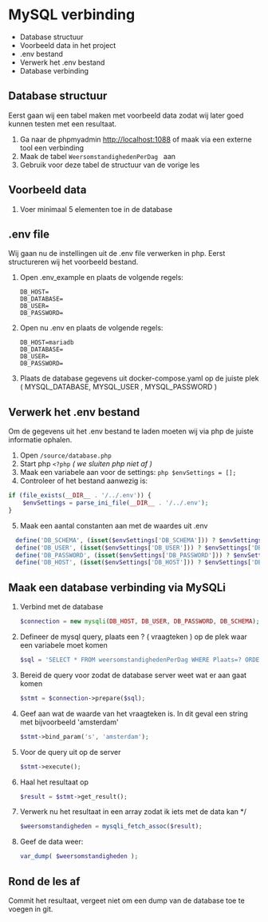 # MySQL verbinding

- Database structuur
- Voorbeeld data in het project
- .env bestand
- Verwerk het .env bestand
- Database verbinding

## Database structuur
Eerst gaan wij een tabel maken met voorbeeld data zodat wij later goed kunnen testen met een resultaat.
1. Ga naar de phpmyadmin [http://localhost:1088](http://localhost:1088) of maak via een externe tool een verbinding
2. Maak de tabel `WeersomstandighedenPerDag ` aan
3. Gebruik voor deze tabel de structuur van de vorige les

## Voorbeeld data
1. Voer minimaal 5 elementen toe in de database

## .env file
Wij gaan nu de instellingen uit de .env file verwerken in php. Eerst structureren wij het voorbeeld bestand.
1. Open .env_example en plaats de volgende regels:
    ```
    DB_HOST=
    DB_DATABASE=
    DB_USER=
    DB_PASSWORD=
    ```
2. Open nu .env en plaats de volgende regels:
    ```
    DB_HOST=mariadb
    DB_DATABASE=
    DB_USER=
    DB_PASSWORD=
    ```
3. Plaats de database gegevens uit docker-compose.yaml op de juiste plek ( MYSQL_DATABASE, MYSQL_USER , MYSQL_PASSWORD ) 

## Verwerk het .env bestand
Om de gegevens uit het .env bestand te laden moeten wij via php de juiste informatie ophalen.
1. Open `/source/database.php`
2. Start php `<?php` *( we sluiten php niet af )*
3. Maak een variabele aan voor de settings: 
```php $envSettings = []; ```
4. Controleer of het bestand aanwezig is:
```php
if (file_exists(__DIR__ . '/../.env')) {
    $envSettings = parse_ini_file(__DIR__ . '/../.env');
}
```
5. Maak een aantal constanten aan met de waardes uit .env 
```php
  define('DB_SCHEMA', (isset($envSettings['DB_SCHEMA'])) ? $envSettings['DB_SCHEMA'] : 'example');
  define('DB_USER', (isset($envSettings['DB_USER'])) ? $envSettings['DB_USER'] : 'username');
  define('DB_PASSWORD', (isset($envSettings['DB_PASSWORD'])) ? $envSettings['DB_PASSWORD'] : 'pass');
  define('DB_HOST', (isset($envSettings['DB_HOST'])) ? $envSettings['DB_HOST'] : 'mariadb');
```


## Maak een database verbinding via MySQLi
1. Verbind met de database
    ```php 
   $connection = new mysqli(DB_HOST, DB_USER, DB_PASSWORD, DB_SCHEMA); 
   ```
2. Defineer de mysql query, plaats een ? ( vraagteken ) op de plek waar een variabele moet komen
    ```php 
    $sql = 'SELECT * FROM weersomstandighedenPerDag WHERE Plaats=? ORDER BY Datum'; 
    ```
3. Bereid de query voor zodat de database server weet wat er aan gaat komen
    ```php
    $stmt = $connection->prepare($sql);
   ```
4. Geef aan wat de waarde van het vraagteken is. In dit geval een string met bijvoorbeeld 'amsterdam'
    ```php
   $stmt->bind_param('s', 'amsterdam');
    ```
5. Voor de query uit op de server
    ```php
    $stmt->execute();
    ``````
6. Haal het resultaat op
    ```php
    $result = $stmt->get_result();
    ``````
7. Verwerk nu het resultaat in een array zodat ik iets met de data kan */
    ```php
    $weersomstandigheden = mysqli_fetch_assoc($result);
   ```
8. Geef de data weer:
    ```php
    var_dump( $weersomstandigheden );
    ```

## Rond de les af
Commit het resultaat, vergeet niet om een dump van de database toe te voegen in git.
